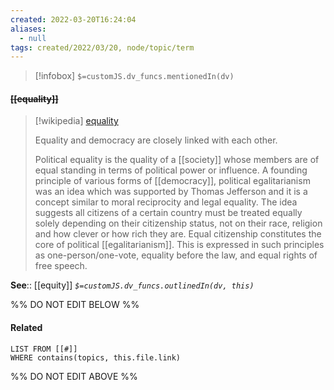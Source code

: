 ```yaml
---
created: 2022-03-20T16:24:04 
aliases:
  - null
tags: created/2022/03/20, node/topic/term
---
```

> [!infobox]
`$=customJS.dv_funcs.mentionedIn(dv)`

#### <s class="topic-title">[[equality]]</s>

> [!wikipedia] [equality](https://en.wikipedia.org/wiki/Political%20egalitarianism)
> 
> Equality and democracy are closely linked with each other.
> 
> Political equality  is the quality of a [[society]] whose members are of equal standing in terms of political power or influence. A founding principle of various forms of [[democracy]], political egalitarianism was an idea which was supported by Thomas Jefferson and it is a concept similar to moral reciprocity and legal equality. The idea suggests all citizens of a certain country must be treated equally solely depending on their citizenship status, not on their race, religion and how clever or how rich they are. Equal citizenship constitutes the core of political [[egalitarianism]]. This is expressed in such principles as one-person/one-vote, equality before the law, and equal rights of free speech.
>


**See**:: [[equity]]
*`$=customJS.dv_funcs.outlinedIn(dv, this)`*

%% DO NOT EDIT BELOW %%

#### Related 

```dataview
LIST FROM [[#]]
WHERE contains(topics, this.file.link)
```
%% DO NOT EDIT ABOVE %%
